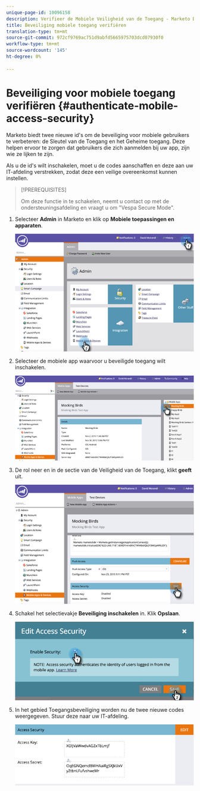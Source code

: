 ```yaml
---
unique-page-id: 10096158
description: Verifieer de Mobiele Veiligheid van de Toegang - Marketo Docs - de Documentatie van het Product
title: Beveiliging mobiele toegang verifiëren
translation-type: tm+mt
source-git-commit: 972cf9769ac751d9abfd5665975703dcd07930f0
workflow-type: tm+mt
source-wordcount: '145'
ht-degree: 0%

---
```



# Beveiliging voor mobiele toegang verifiëren {#authenticate-mobile-access-security}

Marketo biedt twee nieuwe id&#39;s om de beveiliging voor mobiele gebruikers te verbeteren: de Sleutel van de Toegang en het Geheime toegang. Deze helpen ervoor te zorgen dat gebruikers die zich aanmelden bij uw app, zijn wie ze lijken te zijn.

Als u de id&#39;s wilt inschakelen, moet u de codes aanschaffen en deze aan uw IT-afdeling verstrekken, zodat deze een veilige overeenkomst kunnen instellen.

>[!PREREQUISITES]
>
>Om deze functie in te schakelen, neemt u contact op met de ondersteuningsafdeling en vraagt u om &quot;Vespa Secure Mode&quot;.

1. Selecteer **Admin** in Marketo en klik op **Mobiele toepassingen en apparaten**.

   ![](assets/image2015-12-1-14-3a36-3a30.png)

1. Selecteer de mobiele app waarvoor u beveiligde toegang wilt inschakelen.

   ![](assets/image2015-12-2-10-3a18-3a6.png)

1. De rol neer en in de sectie van de Veiligheid van de Toegang, klikt **geeft** uit.

   ![](assets/image2015-12-1-14-3a41-3a37.png)

1. Schakel het selectievakje **Beveiliging inschakelen** in. Klik **Opslaan**.

   ![](assets/image2015-12-1-14-3a54-3a0.png)

1. In het gebied Toegangsbeveiliging worden nu de twee nieuwe codes weergegeven. Stuur deze naar uw IT-afdeling.

   ![](assets/image2015-12-1-14-3a57-3a34.png)
